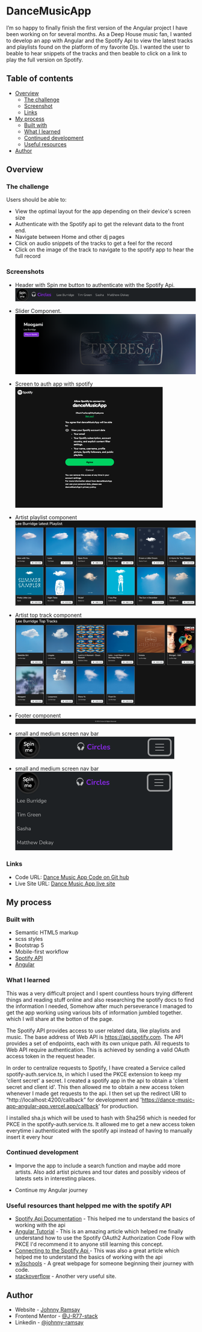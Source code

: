 # DanceMusicApp

I’m so happy to finally finish the first version of the Angular project I have been working on for several months. As a Deep House music fan, I wanted to develop an app with Angular and the Spotify Api to view the latest tracks and playlists found on the platform of my favorite Djs. I wanted the user to beable to hear snippets of the tracks and then beable to click on a link to play the full version on Spotify.

## Table of contents

- [Overview](#overview)
  - [The challenge](#the-challenge)
  - [Screenshot](#screenshot)
  - [Links](#links)
- [My process](#my-process)
  - [Built with](#built-with)
  - [What I learned](#what-i-learned)
  - [Continued development](#continued-development)
  - [Useful resources](#useful-resources)
- [Author](#author)

## Overview

### The challenge

Users should be able to:

- View the optimal layout for the app depending on their device's screen size
- Authenticate with the Spotify api to get the relevant data to the front end.
- Navigate between Home and other dj pages
- Click on audio snippets of the tracks to get a feel for the record
- Click on the image of the track to navigate to the spotify app to hear the full record

### Screenshots

- Header with Spin me button to authenticate with the Spotify Api.
  ![](src/assets/images/screenshots/header.png)

- Slider Component.
  ![](src/assets/images/screenshots/slider.png)

- Screen to auth app with spotify
  ![](src/assets/images/screenshots/Auth-spotify.png)

- Artist playlist component
  ![](src/assets/images/screenshots/playlist.png)

- Artist top track component
  ![](src/assets/images/screenshots/topTrack.png)

- Footer component
  ![](src/assets/images/screenshots/footer.png)

- small and medium screen nav bar
  ![](src/assets/images/screenshots/nav1.png)

- small and medium screen nav bar
  ![](src/assets/images/screenshots/nav2.png)

### Links

- Code URL: [Dance Music App Code on Git hub](https://github.com/J-R77-stack/dance-Music-App-Angular-App)
- Live Site URL: [ Dance Music App live site](https://dance-music-app-angular-app.vercel.app/)

## My process

### Built with

- Semantic HTML5 markup
- scss styles
- Bootstrap 5
- Mobile-first workflow
- [Spotify API](https://developer.spotify.com/)
- [Angular](https://angular.dev/)

### What I learned

This was a very difficult project and I spent countless hours trying different things and reading stuff online and also researching the spotify docs to find the information I needed, Somehow after much perseverance I managed to get the app working using various bits of information jumbled together.
which I will share at the botton of the page.

The Spotify API provides access to user related data, like playlists and music. The base address of Web API is https://api.spotify.com. The API provides a set of endpoints, each with its own unique path. All requests to Web API require authentication. This is achieved by sending a valid OAuth access token in the request header.

In order to centralize requests to Spotify, I have created a Service called spotify-auth.service.ts, in which I used the PKCE extension to keep my 'client secret' a secret. I created a spotify app in the api to obtain a 'client secret and client id'. This then allowed me to obtain a new access token whenever I made get requests to the api. I then set up the redirect URI to “http://localhost:4200/callback” for development and 'https://dance-music-app-angular-app.vercel.app/callback' for production.

I installed sha.js which will be used to hash with Sha256 which is needed for PKCE in the spotify-auth.service.ts. It allowed me to get a new access token everytime i authenticated with the spotify api instead of having to manually insert it every hour

### Continued development

- Imporve the app to include a search function and maybe add more artists. Also add artist pictures and tour dates and possibly videos of latests sets in interesting places.

- Continue my Angular journey

### Useful resources thant helpped me with the spotify API

- [Spotify Api Documentation](https://developer.spotify.com/documentation/web-api) - This helped me to understand the basics of working with the api
- [Angular Tutorial](https://danielmccannsayles.medium.com/angular-tutorial-spotify-oauth2-authorization-code-flow-with-pkce-bbe9ecc3680a) - This is an amazing article which helped me finally understand how to use the Spotify OAuth2 Authorization Code Flow with PKCE I'd recommend it to anyone still learning this concept.
- [ Connecting to the Spotify Api ](https://ritvikbiswas.medium.com/connecting-to-the-spotify-api-using-node-js-and-axios-client-credentials-flow-c769e2bee818) - This was also a great article which helped me to understand the basics of working with the api
- [w3schools](https://www.w3schools.com/) - A great webpage for someone beginning their journey with code.
- [stackoverflow](https://stackoverflow.com/) - Another very useful site.

## Author

- Website - [Johnny Ramsay](https://my-portfolio-nu-two-52.vercel.app/)
- Frontend Mentor - [@J-R77-stack](https://www.frontendmentor.io/profile/J-R77-stack)
- Linkedin - [@johnny-ramsay](https://www.linkedin.com/in/johnny-ramsay-developer/)
